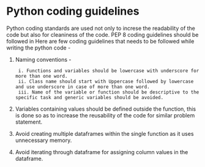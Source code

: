 # Python coding guidelines

Python coding standards are used not only to increse the readability of the code but also for cleaniness of the code.
PEP 8 coding guidelines should be followed in 
Here are few coding guidelines that needs to be followed while writing the python code - 

1. Naming conventions - 

		i. Functions and variables should be lowercase with underscore for more than one word.
		ii. Class name should start with Uppercase followed by lowercase and use underscore in case of more than one word.
		iii. Name of the variable or function should be descriptive to the specific task and generic variables should be avoided.

2. Variables containing values should be defined outside the function, this is done so as to increase the reusability of the code for similar problem statement.

3. Avoid creating multiple dataframes within the single function as it uses unnecessary memory.

4. Avoid iterating through dataframe for assigning column values in the dataframe.

